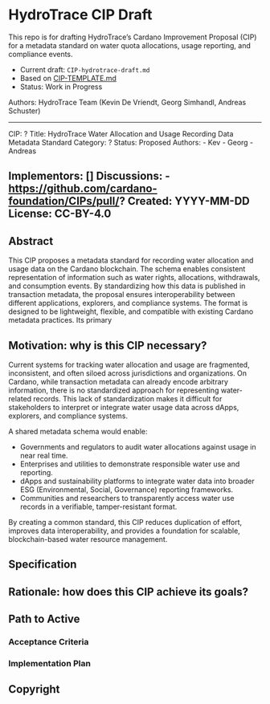 # HydroTrace CIP Draft  

This repo is for drafting HydroTrace’s Cardano Improvement Proposal (CIP) for a metadata standard on water quota allocations, usage reporting, and compliance events.  

- Current draft: `CIP-hydrotrace-draft.md`  
- Based on [CIP-TEMPLATE.md](https://github.com/cardano-foundation/CIPs/blob/master/.github/CIP-TEMPLATE.md)  
- Status: Work in Progress  

Authors: HydroTrace Team (Kevin De Vriendt, Georg Simhandl, Andreas Schuster)  

---
CIP: ?
Title: HydroTrace Water Allocation and Usage Recording Data Metadata Standard
Category: ?
Status: Proposed
Authors:
    - Kev <email>
    - Georg <email>
    - Andreas <email>

Implementors: []
Discussions:
    - https://github.com/cardano-foundation/CIPs/pull/?
Created: YYYY-MM-DD
License: CC-BY-4.0
---

<!-- Existing categories:

- Meta      | For meta-CIPs which typically serves another category or group of categories.
- Wallets   | For standardisation across wallets (hardware, full-node or light).
- Tokens    | About tokens (fungible or non-fungible) and minting policies in general.
- Metadata  | For proposals around metadata (on-chain or off-chain).
- Tools     | A broad category for ecosystem tools not falling into any other category.
- Plutus    | Changes or additions to Plutus
- Ledger    | For proposals regarding the Cardano ledger (including Reward Sharing Schemes)
- Consensus | For proposals affecting implementations of the Cardano Consensus layer and algorithms
- Network   | Specifications and implementations of Cardano's network protocols and applications

-->

## Abstract
This CIP proposes a metadata standard for recording water allocation and usage data on the Cardano blockchain. The schema enables consistent representation of information such as water rights, allocations, withdrawals, and consumption events. By standardizing how this data is published in transaction metadata, the proposal ensures interoperability between different applications, explorers, and compliance systems. The format is designed to be lightweight, flexible, and compatible with existing Cardano metadata practices. Its primary


## Motivation: why is this CIP necessary?
Current systems for tracking water allocation and usage are fragmented, inconsistent, and often siloed across jurisdictions and organizations. On Cardano, while transaction metadata can already encode arbitrary information, there is no standardized approach for representing water-related records. This lack of standardization makes it difficult for stakeholders to interpret or integrate water usage data across dApps, explorers, and compliance systems.

A shared metadata schema would enable:
- Governments and regulators to audit water allocations against usage in near real time.
- Enterprises and utilities to demonstrate responsible water use and reporting.
- dApps and sustainability platforms to integrate water data into broader ESG (Environmental, Social, Governance) reporting frameworks.
- Communities and researchers to transparently access water use records in a verifiable, tamper-resistant format.

By creating a common standard, this CIP reduces duplication of effort, improves data interoperability, and provides a foundation for scalable, blockchain-based water resource management.

## Specification
<!-- The technical specification should describe the proposed improvement in sufficient technical detail. In particular, it should provide enough information that an implementation can be performed solely on the basis of the design in the CIP. This is necessary to facilitate multiple, interoperable implementations. This must include how the CIP should be versioned, if not covered under an optional Versioning main heading. If a proposal defines structure of on-chain data it must include a CDDL schema in its specification.-->

## Rationale: how does this CIP achieve its goals?
<!-- The rationale fleshes out the specification by describing what motivated the design and what led to particular design decisions. It should describe alternate designs considered and related work. The rationale should provide evidence of consensus within the community and discuss significant objections or concerns raised during the discussion.

It must also explain how the proposal affects the backward compatibility of existing solutions when applicable. If the proposal responds to a CPS, the 'Rationale' section should explain how it addresses the CPS, and answer any questions that the CPS poses for potential solutions.
-->

## Path to Active

### Acceptance Criteria
<!-- Describes what are the acceptance criteria whereby a proposal becomes 'Active' -->

### Implementation Plan
<!-- A plan to meet those criteria or `N/A` if an implementation plan is not applicable. -->

<!-- OPTIONAL SECTIONS: see CIP-0001 > Document > Structure table -->

## Copyright
<!-- The CIP must be explicitly licensed under acceptable copyright terms. Uncomment the license you wish to use (delete the other one) and ensure it matches the License field in the header.

If AI/LLMs were used in the creation of the copyright text, the author may choose to include a disclaimer to describe their application within the proposal.
-->

<!-- This CIP is licensed under [CC-BY-4.0](https://creativecommons.org/licenses/by/4.0/legalcode). -->
<!-- This CIP is licensed under [Apache-2.0](http://www.apache.org/licenses/LICENSE-2.0). -->

